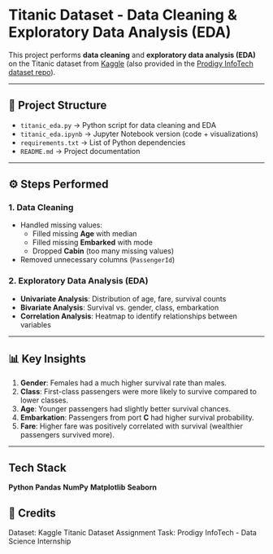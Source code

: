 # Titanic Dataset - Data Cleaning & Exploratory Data Analysis (EDA)

This project performs **data cleaning** and **exploratory data analysis (EDA)** on the Titanic dataset from [Kaggle](https://www.kaggle.com/c/titanic) (also provided in the [Prodigy InfoTech dataset repo](https://github.com/Prodigy-InfoTech/data-science-datasets/tree/main/Task%202)).

---

## 📂 Project Structure
- `titanic_eda.py` → Python script for data cleaning and EDA  
- `titanic_eda.ipynb` → Jupyter Notebook version (code + visualizations)  
- `requirements.txt` → List of Python dependencies  
- `README.md` → Project documentation  

---

## ⚙️ Steps Performed
### 1. Data Cleaning
- Handled missing values:
  - Filled missing **Age** with median  
  - Filled missing **Embarked** with mode  
  - Dropped **Cabin** (too many missing values)  
- Removed unnecessary columns (`PassengerId`)  

### 2. Exploratory Data Analysis (EDA)
- **Univariate Analysis**: Distribution of age, fare, survival counts  
- **Bivariate Analysis**: Survival vs. gender, class, embarkation  
- **Correlation Analysis**: Heatmap to identify relationships between variables  

---

## 📊 Key Insights
1. **Gender**: Females had a much higher survival rate than males.  
2. **Class**: First-class passengers were more likely to survive compared to lower classes.  
3. **Age**: Younger passengers had slightly better survival chances.  
4. **Embarkation**: Passengers from port **C** had higher survival probability.  
5. **Fare**: Higher fare was positively correlated with survival (wealthier passengers survived more).  

---

## Tech Stack

**Python**
**Pandas**
**NumPy**
**Matplotlib**
**Seaborn**

## 📌 Credits

Dataset: Kaggle Titanic Dataset
Assignment Task: Prodigy InfoTech - Data Science Internship
